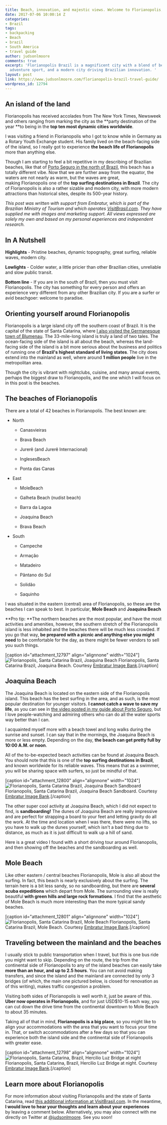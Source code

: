 ```yaml
---
title: Beach, innovation, and majestic views. Welcome to Florianopolis, Brazil.
date: 2017-07-06 10:00:14 Z
categories:
- Brazil
tags:
- backpacking
- Beach
- brazil
- South America
- travel guide
author: judsonlmoore
comments: true
excerpt: 'Florianopolis Brazil is a magnificent city with a blend of beach, surfing,
  adventure sport, and a modern city driving Brazilian innovation. '
layout: post
link: https://www.judsonlmoore.com/florianopolis-brazil-travel-guide/
wordpress_id: 12794
---
```


## An island of the land


Florianopolis has received accolades from The New York Times, Newsweek and others ranging from marking the city as the **party destination of the year **to being in the **top ten most dynamic cities worldwide**.

I was visiting a friend in Florianopolis who I got to know while in Germany as a Rotary Youth Exchange student. His family lived on the beach-facing side of the island, so I really got to experience **the beach life of Florianopolis** more than anything else.

Though I am starting to feel a bit repetitive in my describing of Brazilian beaches, like that of [Porto Seguro in the north of Brazil](/porto-seguro-brazil-travel-guide/), this beach has a totally different vibe. Now that we are further away from the equator, the waters are not nearly as warm, but the waves are great, making Florianopolis one of the **top surfing destinations in Brazil**. The city of Florianopolis is also a rather sizable and modern city, with more modern attractions than historical sites, despite its 500-year history.

_This post was written with support from Embratur, which is part of the Brazilian Ministry of Tourism and which operates [VisitBrasil.com](http://visitbrasil.com/). They have supplied me with images and marketing support. All views expressed are solely my own and based on my personal experiences and independent research._





## In A Nutshell


**Highlights** - Pristine beaches, dynamic topography, great surfing, reliable waves, modern city.

**Lowlights** - Colder water, a little pricier than other Brazilian cities, unreliable and slow public transit.

**Bottom line** - If you are in the south of Brazil, then you must visit Florianopolis. The city has something for every person and offers an experience very different from any other Brazilian city. If you are a surfer or avid beachgoer: welcome to paradise.






## Orienting yourself around Florianopolis


Florianopolis is a large island city off the southern coast of Brazil. It is the capital of the state of Santa Catarina, where [I also visited the Germanesque town of Blumenau](https://www.judsonlmoore.com/blumenau-brazil-travel-guide/). The 33-mile-long island is truly a land of two tales. The ocean-facing side of the island is all about the beach, whereas the land-facing side of the island is a bit more serious about the business and politics of running one of **Brazil's highest standard of living states**. The city does extend into the mainland as well, where around **1 million people** live in the metropolitan area.

Though the city is vibrant with nightclubs, cuisine, and many annual events, perhaps the biggest draw to Florianopolis, and the one which I will focus on in this post is the beaches.


## The beaches of Florianopolis


There are a total of 42 beaches in Florianopolis. The best known are:



 	
  * North

 	
    * Canasvieiras

 	
    * Brava Beach

 	
    * Jurerê (and Jurerê Internacional)

 	
    * InglesesBeach

 	
    * Ponta das Canas




 	
  * East

 	
    * MoleBeach

 	
    * Galheta Beach (nudist beach)

 	
    * Barra da Lagoa

 	
    * Joaquina Beach

 	
    * Brava Beach




 	
  * South

 	
    * Campeche

 	
    * Armação

 	
    * Matadeiro

 	
    * Pântano do Sul

 	
    * Solidão

 	
    * Saquinho





I was situated in the eastern (central) area of Florianopolis, so these are the beaches I can speak to best. In particular, **Mole Beach** and **Joaquina Beach**

**Pro tip: **The northern beaches are the most popular, and have the most activities and amenities, however, the southern stretch of the Florianopolis island is less inhabited and the beaches there will be much less crowded. If you go that way, **be prepared with a picnic and anything else you might need** to be comfortable for the day, as there might be fewer vendors to sell you such things.

[caption id="attachment_12797" align="alignnone" width="1024"]![Florianopolis, Santa Catarina Brazil, Joaquina Beach](../assets/images/2017/04/Florianópolis-Santa-Catarina-Brazil-Beach.jpg) Florianopolis, Santa Catarina Brazil, Joaquina Beach. Courtesy [Embratur Image Bank](https://www.flickr.com/photos/visitbrasil/).[/caption]


## **Joaquina Beach**


The Joaquina Beach is located on the eastern side of the Florianopolis island. This beach has the best surfing in the area, and as such, is the most popular destination for younger visitors. **I cannot catch a wave to save my life**, as you can see in [the video posted in my guide about Porto Seguro](/porto-seguro-brazil-travel-guide/), but I love people-watching and admiring others who can do all the water sports way better than I can.

I acquainted myself more with a beach towel and long walks during the sunrise and sunset. I can say that in the mornings, the Joaquina Beach is more or less empty. Depending on the day, **the beach can get pretty full by 10:00 A.M. or noon**.

All of the to-be-expected beach activities can be found at Joaquina Beach. You should note that this is one of the **top surfing destinations in Brazil**, and known worldwide for its reliable waves. This means that as a swimmer, you will be sharing space with surfers, so just be mindful of that.

[caption id="attachment_12800" align="alignnone" width="1024"]![Florianopolis, Santa Catarina Brazil, Joaquina Beach Sandboard](../assets/images/2017/04/Florianópolis-Santa-Catarina-Brazil-Sand-Dunes.jpg) Florianopolis, Santa Catarina Brazil, Joaquina Beach Sandboard. Courtesy [Embratur Image Bank](https://www.flickr.com/photos/visitbrasil/).[/caption]

The other super cool activity at Joaquina Beach, which I did not expect to find, is **sandboarding!** The dunes of Joaquina Beach are really impressive and are perfect for strapping a board to your feet and letting gravity do all the work. At the time and location when I was there, there were no lifts, so you have to walk up the dunes yourself, which isn't a bad thing due to distance, as much as it is just difficult to walk up a hill of sand.

Here is a great video I found with a short driving tour around Florianopolis, and then showing off the beaches and the sandboarding as well.




## Mole Beach


Like other eastern / central beaches Florianopolis, Mole is also all about the surfing. In fact, this beach is nearly exclusively about the surfing. The terrain here is a bit less sandy, so no sandboarding, but there are **several scuba expeditions** which depart from Mole. The surrounding view is really beautiful **with green hills and large rock formations**. I find that the aesthetic of Mole Beach is much more interesting than the more typical sandy beaches.

[caption id="attachment_12801" align="alignnone" width="1024"]![Florianopolis, Santa Catarina Brazil, Mole Beach](../assets/images/2017/04/Florianópolis-Santa-Catarina-Brazil-Surfing.jpg) Florianopolis, Santa Catarina Brazil, Mole Beach. Courtesy [Embratur Image Bank](https://www.flickr.com/photos/visitbrasil/).[/caption]


## Traveling between the mainland and the beaches


I usually stick to public transportation when I travel, but this is one bus ride you might want to skip. Depending on the route, the trip from the continental side of Florianopolis to any of the island beaches can easily take **more than an hour, and up to 2.5 hours**. You can not avoid making transfers, and since the island and the mainland are connected by only 3 bridges (of which, the main one pictured below, is closed for renovation as of this writing), makes traffic congestion a problem.

Visiting both sides of Florianopolis is well worth it, just be aware of this. **Uber now operates in Florianopolis**, and for just USD$10-15 each way, you can cut down the drive time from the continental downtown to Mole Beach to about 35 minutes.

Taking all of that in mind, **Florianopolis is a big place**, so you might like to align your accommodations with the area that you want to focus your time in. That, or switch accommodations after a few days so that you can experience both the island side and the continental side of Florianopolis with greater ease.

[caption id="attachment_12798" align="alignnone" width="1024"]![Florianopolis, Santa Catarina, Brazil, Hercilio Luz Bridge at night](../assets/images/2017/04/Florianópolis-Santa-Catarina-Brazil-Hercilio-Luz-Bridge.jpg) Florianopolis, Santa Catarina, Brazil, Hercilio Luz Bridge at night. Courtesy [Embratur Image Bank](https://www.flickr.com/photos/visitbrasil/).[/caption]


## Learn more about Florianopolis


For more information about visiting Florianopolis and the state of Santa Catarina, read [this additional information at VisitBrasil.com](http://www.visitbrasil.com/en/estados/santa-catarina/). In the meantime, **I would love to hear your thoughts and learn about your experiences** by leaving a comment below. Alternatively, you may also connect with me directly on Twitter at [@judsonlmoore](http://twitter.com/judsonlmoore). See you soon!
